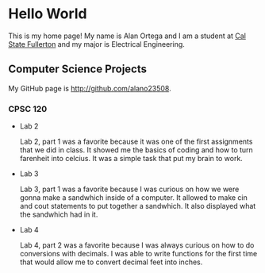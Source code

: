 # Hello World

This is my home page! My name is Alan Ortega and I am a student at [Cal State Fullerton](http://www.fullerton.edu/) and my major is Electrical Engineering.

## Computer Science Projects

My GitHub page is http://github.com/alano23508.

### CPSC 120

* Lab 2

    Lab 2, part 1 was a favorite because it was one of the first assignments
    that we did in class. It showed me the basics of coding and how to turn farenheit into celcius. It was a simple task that put my brain to work.



* Lab 3

    Lab 3, part 1 was a favorite because I was curious on how we were gonna make a sandwhich inside of a computer. It allowed to make cin and cout statements to put together a sandwhich. It also displayed what the sandwhich had in it. 



* Lab 4

    Lab 4, part 2 was a favorite because I was always curious on how to do conversions
    with decimals. I was able to write functions for the first time that would allow me to convert decimal feet into inches. 
